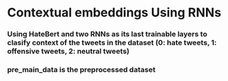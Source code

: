 # Contextual embeddings Using RNNs
### Using HateBert and two RNNs as its last trainable layers to clasify context of the tweets in the dataset (0: hate tweets, 1: offensive tweets, 2: neutral tweets)
### pre_main_data is the preprocessed dataset
